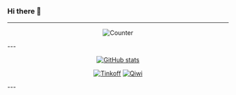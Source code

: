 ### Hi there 👋

---
<div align="center">

![Counter](https://count.getloli.com/get/@f1xc0d3?theme=rule34)

</div>
---
<div align="center">

  [![GitHub stats](https://github-readme-stats.vercel.app/api?username=f1xc0d3&count_private=true&show_icons=true&theme=dracula&border_radius=30&hide_border=true&hide_title=true)](https://github.com/anuraghazra/github-readme-stats)

  [![Tinkoff](https://user-images.githubusercontent.com/81328388/231222824-4b59900f-bcc5-4cbc-8c31-cf9d19f3a81d.svg)](https://www.tinkoff.ru/rm/goncharov.oleg82/kDMuQ42443) [![Qiwi](https://user-images.githubusercontent.com/81328388/231226394-4f6df80f-0104-4561-bcfc-fd477b362775.svg)](https://qiwi.com/n/F1XC0D3)
</div>
---

